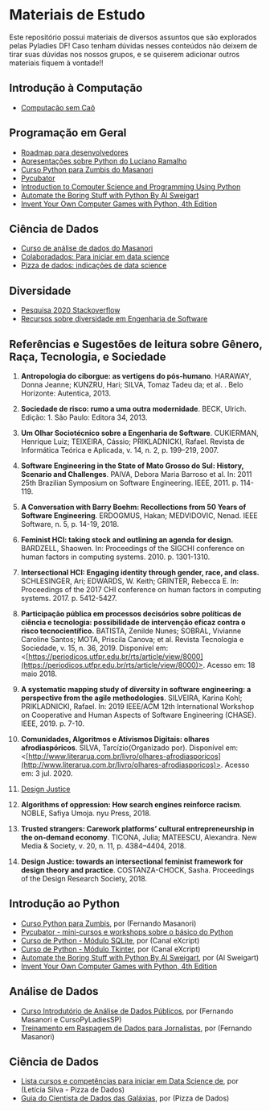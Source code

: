 # Materiais de Estudo

Este repositório possui materiais de diversos assuntos que são explorados pelas Pyladies DF! Caso tenham dúvidas nesses conteúdos não deixem de tirar suas dúvidas nos nossos grupos, e se quiserem adicionar outros materiais fiquem à vontade!!


## Introdução à Computação
* [Computação sem Caô](https://www.computacaosemcao.com.br/) 

## Programação em Geral

* [Roadmap para desenvolvedores](https://roadmap.sh/)
* [Apresentações sobre Python do Luciano Ramalho](https://speakerdeck.com/ramalho/)
* [Curso Python para Zumbis do Masanori](https://www.pycursos.com/python-para-zumbis/)
* [Pycubator](https://github.com/grupydf/pycubator)
* [Introduction to Computer Science and Programming Using Python](https://courses.edx.org/courses/MITx/6.00.1x_5/1T2015/course)
* [Automate the Boring Stuff with Python By Al Sweigart](https://automatetheboringstuff.com/)
* [Invent Your Own Computer Games with Python, 4th Edition](http://inventwithpython.com/invent4thed/)

## Ciência de Dados

* [Curso de análise de dados do Masanori](https://github.com/fmasanori/CursoPyLadiesSP)
* [Colaboradados: Para iniciar em data science](http://colaboradados.com.br/blogposts/para-iniciar-em-data-science.html)
* [Pizza de dados: indicações de data science](https://github.com/PizzaDeDados/datascience-pizza)

## Diversidade

* [Pesquisa 2020 Stackoverflow](https://insights.stackoverflow.com/survey/2020/#demographics)
* [Recursos sobre diversidade em Engenharia de Software](https://github.com/folkswhocode/awesome-diversity)


## Referências e Sugestões de leitura sobre Gênero, Raça, Tecnologia, e Sociedade


 1. **Antropologia do ciborgue: as vertigens do pós-humano**. HARAWAY, Donna Jeanne; KUNZRU, Hari; SILVA, Tomaz Tadeu da; et al. . Belo Horizonte: Autentica, 2013.
    
2.  **Sociedade de risco: rumo a uma outra modernidade**.  BECK, Ulrich. Edição: 1. São Paulo: Editora 34, 2013.
    
3.  **Um Olhar Sociotécnico sobre a Engenharia de Software**. CUKIERMAN, Henrique Luiz; TEIXEIRA, Cássio; PRIKLADNICKI, Rafael.  Revista de Informática Teórica e Aplicada, v. 14, n. 2, p. 199–219, 2007.
    
4.   **Software Engineering in the State of Mato Grosso do Sul: History, Scenario and Challenges**. PAIVA, Debora Maria Barroso et al. In: 2011 25th Brazilian Symposium on Software Engineering. IEEE, 2011. p. 114-119.
    
5.  **A Conversation with Barry Boehm: Recollections from 50 Years of Software Engineering**. ERDOGMUS, Hakan; MEDVIDOVIC, Nenad. IEEE Software, n. 5, p. 14-19, 2018.
    
6.  **Feminist HCI: taking stock and outlining an agenda for design.**  BARDZELL, Shaowen. In: Proceedings of the SIGCHI conference on human factors in computing systems. 2010. p. 1301-1310.
    
7.  **Intersectional HCI: Engaging identity through gender, race, and class.** SCHLESINGER, Ari; EDWARDS, W. Keith; GRINTER, Rebecca E.  In: Proceedings of the 2017 CHI conference on human factors in computing systems. 2017. p. 5412-5427.
    
8.  **Participação pública em processos decisórios sobre políticas de ciência e tecnologia: possibilidade de intervenção eficaz contra o risco tecnocientífico.**  BATISTA, Zenilde Nunes; SOBRAL, Vivianne Caroline Santos; MOTA, Priscila Canova; et al. Revista Tecnologia e Sociedade, v. 15, n. 36, 2019. Disponível em: <[https://periodicos.utfpr.edu.br/rts/article/view/8000](https://periodicos.utfpr.edu.br/rts/article/view/8000)>. Acesso em: 18 maio 2018.
    
9.  **A systematic mapping study of diversity in software engineering: a perspective from the agile methodologies**. SILVEIRA, Karina Kohl; PRIKLADNICKI, Rafael. In: 2019 IEEE/ACM 12th International Workshop on Cooperative and Human Aspects of Software Engineering (CHASE). IEEE, 2019. p. 7-10.
    
10.  **Comunidades, Algoritmos e Ativismos Digitais: olhares afrodiaspóricos**. SILVA, Tarcízio(Organizado por).  Disponível em: <[http://www.literarua.com.br/livro/olhares-afrodiasporicos](http://www.literarua.com.br/livro/olhares-afrodiasporicos)>. Acesso em: 3 jul. 2020.

    
11.  [Design Justice](https://design-justice.pubpub.org/)
    
12.  **Algorithms of oppression: How search engines reinforce racism**. NOBLE, Safiya Umoja. nyu Press, 2018.
    
13.  **Trusted strangers: Carework platforms’ cultural entrepreneurship in the on-demand economy**. TICONA, Julia; MATEESCU, Alexandra.  New Media & Society, v. 20, n. 11, p. 4384–4404, 2018.
    
14.  **Design Justice: towards an intersectional feminist framework for design theory and practice**. COSTANZA-CHOCK, Sasha.  Proceedings of the Design Research Society, 2018.
    

## Introdução ao Python

- [Curso Python para Zumbis](https://www.pycursos.com/python-para-zumbis/), por (Fernando Masanori)
- [Pycubator - mini-cursos e workshops sobre o básico do Python](https://github.com/grupydf/pycubator)
- [Curso de Python - Módulo SQLite](https://www.youtube.com/watch?v=c43-mTD-8XM&list=PLesCEcYj003QiX5JaM24ytHrHiOJknwog), por (Canal eXcript)
- [Curso de Python - Módulo Tkinter](https://www.youtube.com/watch?v=kSQDp20eeqE&list=PLesCEcYj003ShHnUT83gQEH6KtG8uysUE), por (Canal eXcript)
- [Automate the Boring Stuff with Python By Al Sweigart](https://automatetheboringstuff.com/), por (Al Sweigart)
- [Invent Your Own Computer Games with Python, 4th Edition](http://inventwithpython.com/invent4thed/)

## Análise de Dados

- [Curso Introdutório de Análise de Dados Públicos](https://github.com/fmasanori/CursoPyLadiesSP), por (Fernando Masanori e CursoPyLadiesSP)
- [Treinamento em Raspagem de Dados para Jornalistas](https://github.com/fmasanori/treinamento), por (Fernando Masanori)

## Ciência de Dados

- [Lista cursos e competências para iniciar em Data Science de](https://colaboradados.com.br/blogposts/para-iniciar-em-data-science.html), por (Letícia Silva - Pizza de Dados)
- [Guia do Cientista de Dados das Galáxias](https://github.com/PizzaDeDados/datascience-pizza), por (Pizza de Dados)


